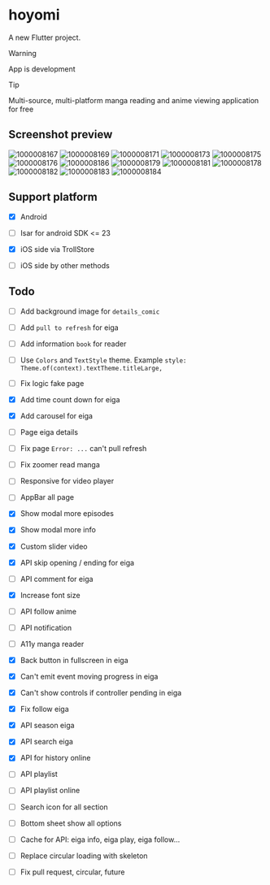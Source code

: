 # hoyomi

A new Flutter project.

> [!WARNING]
> App is development

> [!TIP]
> Multi-source, multi-platform manga reading and anime viewing application for free

## Screenshot preview

![1000008167](https://github.com/user-attachments/assets/9fcd09f8-ca21-4a13-ae9a-92dffb67dd36)
![1000008169](https://github.com/user-attachments/assets/1fe91f68-9beb-4d7b-bf48-ccd00b7ca0ba)
![1000008171](https://github.com/user-attachments/assets/1f1f64da-d84c-4e1b-a0ee-cb973be30503)
![1000008173](https://github.com/user-attachments/assets/7f113ae6-99ed-47d7-8de3-a095eaeda119)
![1000008175](https://github.com/user-attachments/assets/715c5308-87db-4e0e-a24f-36618fdb46d6)
![1000008176](https://github.com/user-attachments/assets/4145b57b-dd40-4a73-b6ce-ddc0b040d6c5)
![1000008186](https://github.com/user-attachments/assets/1370beb7-0885-4717-a4b0-7016235338f6)
![1000008179](https://github.com/user-attachments/assets/66003d32-a2eb-4347-8a2f-756153441ce3)
![1000008181](https://github.com/user-attachments/assets/c9c80348-e688-4dad-b46a-a2e15596e2ae)
![1000008178](https://github.com/user-attachments/assets/fc761863-f1b3-4397-a508-29ecbdc9641e)
![1000008182](https://github.com/user-attachments/assets/99d4ae8b-a413-4fff-9d34-d69f8aaa1cbd)
![1000008183](https://github.com/user-attachments/assets/2dfc89c9-3c67-48e6-aa8e-c3f2cfdc5931)
![1000008184](https://github.com/user-attachments/assets/581a25c7-5b63-498b-8ec7-93ee2dc9e738)

## Support platform
- [x] Android
- [ ] Isar for android SDK <= 23
- [x] iOS side via TrollStore
- [ ] iOS side by other methods


## Todo
- [ ] Add background image for `details_comic`
- [ ] Add `pull to refresh` for eiga
- [ ] Add information `book` for reader
- [ ] Use `Colors` and `TextStyle` theme. Example `style: Theme.of(context).textTheme.titleLarge,`
- [ ] Fix logic fake page

- [x] Add time count down for eiga
- [x] Add carousel for eiga
- [ ] Page eiga details

- [ ] Fix page `Error: ...` can't pull refresh
- [ ] Fix zoomer read manga

- [ ] Responsive for video player
- [ ] AppBar all page

- [x] Show modal more episodes
- [x] Show modal more info
- [x] Custom slider video
- [x] API skip opening / ending for eiga
- [ ] API comment for eiga
- [x] Increase font size
- [ ] API follow anime
- [ ] API notification

- [ ] A11y manga reader
- [x] Back button in fullscreen in eiga
- [x] Can't emit event moving progress in eiga
- [x] Can't show controls if controller pending in eiga
- [x] Fix follow eiga
- [x] API season eiga
- [x] API search eiga
- [x] API for history online
- [ ] API playlist
- [ ] API playlist online

- [ ] Search icon for all section
- [ ] Bottom sheet show all options

- [ ] Cache for API: eiga info, eiga play, eiga follow...
- [ ] Replace circular loading with skeleton
- [ ] Fix pull request, circular, future
<!-- provider or mobx -->
